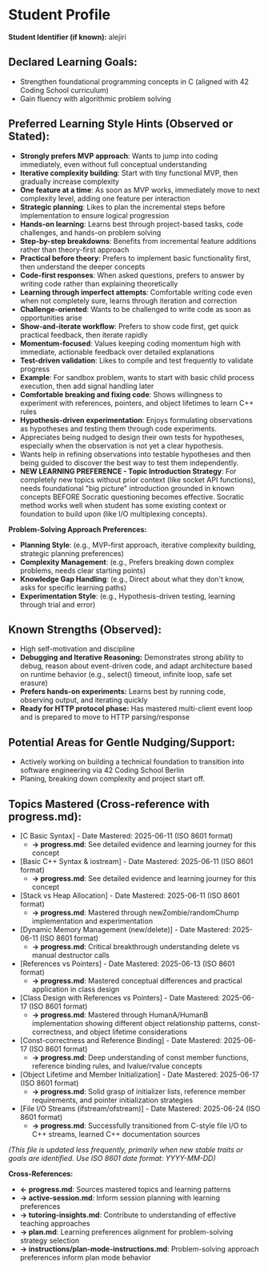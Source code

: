<!-- Memory Bank File: Student Profile -->
<!-- Purpose: Long-term, relatively static information about a student -->
<!-- Update Frequency: When new stable traits or goals are identified -->
<!-- Cross-references: →progress.md (mastered topics), →active-session.md (current context) -->


<!-- Memory Bank File: Student Profile -->
<!-- Purpose: Long-term, relatively static information about a student -->
<!-- Update Frequency: When new stable traits or goals are identified -->
<!-- Cross-references: →progress.md (mastered topics), →active-session.md (current context) -->

# Student Profile

**Student Identifier (if known):** alejiri

## Declared Learning Goals:
- Strengthen foundational programming concepts in C (aligned with 42 Coding School curriculum)
- Gain fluency with algorithmic problem solving

## Preferred Learning Style Hints (Observed or Stated):
- **Strongly prefers MVP approach**: Wants to jump into coding immediately, even without full conceptual understanding
- **Iterative complexity building**: Start with tiny functional MVP, then gradually increase complexity
- **One feature at a time**: As soon as MVP works, immediately move to next complexity level, adding one feature per interaction
- **Strategic planning**: Likes to plan the incremental steps before implementation to ensure logical progression
- **Hands-on learning**: Learns best through project-based tasks, code challenges, and hands-on problem solving
- **Step-by-step breakdowns**: Benefits from incremental feature additions rather than theory-first approach
- **Practical before theory**: Prefers to implement basic functionality first, then understand the deeper concepts
- **Code-first responses**: When asked questions, prefers to answer by writing code rather than explaining theoretically
- **Learning through imperfect attempts**: Comfortable writing code even when not completely sure, learns through iteration and correction
- **Challenge-oriented**: Wants to be challenged to write code as soon as opportunities arise
- **Show-and-iterate workflow**: Prefers to show code first, get quick practical feedback, then iterate rapidly
- **Momentum-focused**: Values keeping coding momentum high with immediate, actionable feedback over detailed explanations
- **Test-driven validation**: Likes to compile and test frequently to validate progress
- **Example**: For sandbox problem, wants to start with basic child process execution, then add signal handling later
- **Comfortable breaking and fixing code**: Shows willingness to experiment with references, pointers, and object lifetimes to learn C++ rules
- **Hypothesis-driven experimentation**: Enjoys formulating observations as hypotheses and testing them through code experiments.
- Appreciates being nudged to design their own tests for hypotheses, especially when the observation is not yet a clear hypothesis.
- Wants help in refining observations into testable hypotheses and then being guided to discover the best way to test them independently.
- **NEW LEARNING PREFERENCE - Topic Introduction Strategy**: For completely new topics without prior context (like socket API functions), needs foundational "big picture" introduction grounded in known concepts BEFORE Socratic questioning becomes effective. Socratic method works well when student has some existing context or foundation to build upon (like I/O multiplexing concepts).

**Problem-Solving Approach Preferences:**
- **Planning Style**: (e.g., MVP-first approach, iterative complexity building, strategic planning preferences)
- **Complexity Management**: (e.g., Prefers breaking down complex problems, needs clear starting points)
- **Knowledge Gap Handling**: (e.g., Direct about what they don't know, asks for specific learning paths)
- **Experimentation Style**: (e.g., Hypothesis-driven testing, learning through trial and error)

## Known Strengths (Observed):
- High self-motivation and discipline
- **Debugging and Iterative Reasoning:** Demonstrates strong ability to debug, reason about event-driven code, and adapt architecture based on runtime behavior (e.g., select() timeout, infinite loop, safe set erasure)
- **Prefers hands-on experiments:** Learns best by running code, observing output, and iterating quickly
- **Ready for HTTP protocol phase:** Has mastered multi-client event loop and is prepared to move to HTTP parsing/response

## Potential Areas for Gentle Nudging/Support:
- Actively working on building a technical foundation to transition into software engineering via 42 Coding School Berlin
- Planing, breaking down complexity and project start off.

## Topics Mastered (Cross-reference with progress.md):
- [C Basic Syntax] - Date Mastered: 2025-06-11 (ISO 8601 format)
  - **→ progress.md**: See detailed evidence and learning journey for this concept
- [Basic C++ Syntax & iostream] - Date Mastered: 2025-06-11 (ISO 8601 format)
  - **→ progress.md**: See detailed evidence and learning journey for this concept
- [Stack vs Heap Allocation] - Date Mastered: 2025-06-11 (ISO 8601 format)
  - **→ progress.md**: Mastered through newZombie/randomChump implementation and experimentation
- [Dynamic Memory Management (new/delete)] - Date Mastered: 2025-06-11 (ISO 8601 format)
  - **→ progress.md**: Critical breakthrough understanding delete vs manual destructor calls
- [References vs Pointers] - Date Mastered: 2025-06-13 (ISO 8601 format)
  - **→ progress.md**: Mastered conceptual differences and practical application in class design
- [Class Design with References vs Pointers] - Date Mastered: 2025-06-17 (ISO 8601 format)
  - **→ progress.md**: Mastered through HumanA/HumanB implementation showing different object relationship patterns, const-correctness, and object lifetime considerations
- [Const-correctness and Reference Binding] - Date Mastered: 2025-06-17 (ISO 8601 format)
  - **→ progress.md**: Deep understanding of const member functions, reference binding rules, and lvalue/rvalue concepts
- [Object Lifetime and Member Initialization] - Date Mastered: 2025-06-17 (ISO 8601 format)
  - **→ progress.md**: Solid grasp of initializer lists, reference member requirements, and pointer initialization strategies
- [File I/O Streams (ifstream/ofstream)] - Date Mastered: 2025-06-24 (ISO 8601 format)
  - **→ progress.md**: Successfully transitioned from C-style file I/O to C++ streams, learned C++ documentation sources

*(This file is updated less frequently, primarily when new stable traits or goals are identified. Use ISO 8601 date format: YYYY-MM-DD)*

**Cross-References:**
- **← progress.md**: Sources mastered topics and learning patterns
- **→ active-session.md**: Inform session planning with learning preferences
- **→ tutoring-insights.md**: Contribute to understanding of effective teaching approaches
- **→ plan.md**: Learning preferences alignment for problem-solving strategy selection
- **→ instructions/plan-mode-instructions.md**: Problem-solving approach preferences inform plan mode behavior
